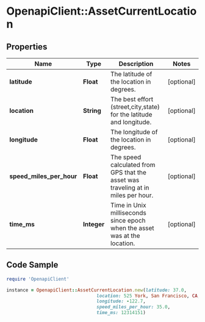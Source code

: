 # OpenapiClient::AssetCurrentLocation

## Properties
Name | Type | Description | Notes
------------ | ------------- | ------------- | -------------
**latitude** | **Float** | The latitude of the location in degrees. | [optional] 
**location** | **String** | The best effort (street,city,state) for the latitude and longitude. | [optional] 
**longitude** | **Float** | The longitude of the location in degrees. | [optional] 
**speed_miles_per_hour** | **Float** | The speed calculated from GPS that the asset was traveling at in miles per hour. | [optional] 
**time_ms** | **Integer** | Time in Unix milliseconds since epoch when the asset was at the location. | [optional] 

## Code Sample

```ruby
require 'OpenapiClient'

instance = OpenapiClient::AssetCurrentLocation.new(latitude: 37.0,
                                 location: 525 York, San Francisco, CA,
                                 longitude: -122.7,
                                 speed_miles_per_hour: 35.0,
                                 time_ms: 12314151)
```


